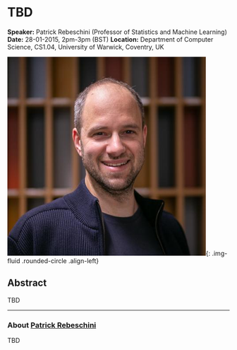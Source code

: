 # TBD

**Speaker:** Patrick Rebeschini (Professor of Statistics and Machine Learning)
**Date:** 28-01-2015, 2pm-3pm (BST)
**Location:** Department of Computer Science, CS1.04, University of Warwick, Coventry, UK

![Patrick Rebeschini](/assets/img/patrick_r.jpg){: .img-fluid .rounded-circle .align-left}

## Abstract

TBD

---

### About [Patrick Rebeschini](https://www.stats.ox.ac.uk/~rebeschi/)

TBD
